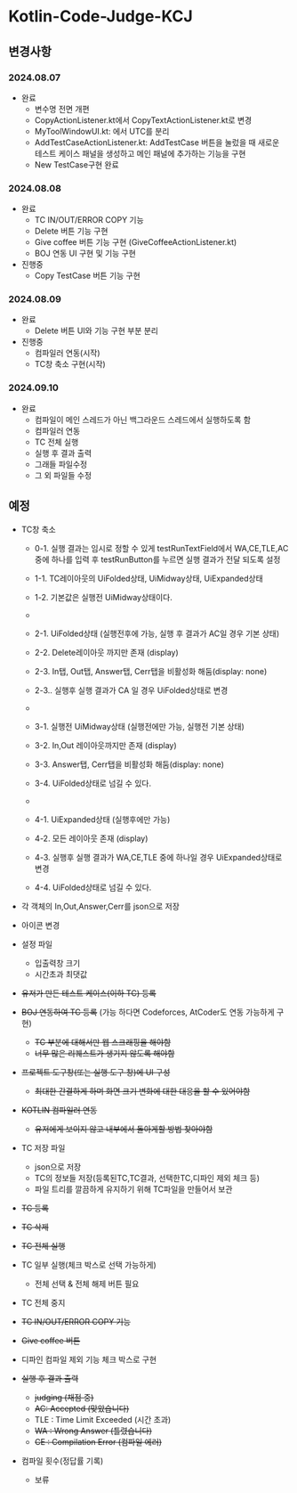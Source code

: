 # Kotlin-Code-Judge-KCJ
 


## 변경사항

### 2024.08.07
- 완료
    - 변수명 전면 개편 
    - CopyActionListener.kt에서 CopyTextActionListener.kt로 변경
    - MyToolWindowUI.kt: 에서 UTC를 분리
    - AddTestCaseActionListener.kt: AddTestCase 버튼을 눌렀을 때 새로운 테스트 케이스 패널을 생성하고 메인 패널에 추가하는 기능을 구현
    - New TestCase구현 완료

### 2024.08.08
- 완료  
    - TC IN/OUT/ERROR COPY 기능
    - Delete 버튼 기능 구현
    - Give coffee 버튼 기능 구현 (GiveCoffeeActionListener.kt)
    - BOJ 연동 UI 구현 및 기능 구현
- 진행중
    - Copy TestCase 버튼 기능 구현

### 2024.08.09
- 완료
    - Delete 버튼 UI와 기능 구현 부분 분리
- 진행중
    - 컴파일러 연동(시작)
    - TC창 축소 구현(시작)

### 2024.09.10
- 완료
    - 컴파일이 메인 스레드가 아닌 백그라운드 스레드에서 실행하도록 함
    - 컴파일러 연동
    - TC 전체 실행
    - 실행 후 결과 출력
    - 그래들 파일수정
    - 그 외 파일들 수정


## 예정
- TC창 축소
    - 0-1.  실행 결과는 임시로 정할 수 있게 testRunTextField에서 WA,CE,TLE,AC중에 하나를 입력 후 testRunButton를 누르면 실행 결과가 전달 되도록 설정
    
    - 1-1. TC레이아웃의 UiFolded상태, UiMidway상태, UiExpanded상태
    - 1-2. 기본값은 실행전 UiMidway상태이다.
    - 
    - 2-1. UiFolded상태 (실행전후에 가능, 실행 후 결과가 AC일 경우 기본 상태) 
    - 2-2. Delete레이아웃 까지만 존재  (display)
    - 2-3. In탭, Out탭, Answer탭, Cerr탭을 비활성화 해둠(display: none)
    - 2-3.. 실행후 실행 결과가 CA 일 경우 UiFolded상태로 변경
    - 
    - 3-1. 실행전 UiMidway상태 (실행전에만 가능, 실행전 기본 상태)
    - 3-2. In,Out 레이아웃까지만 존재  (display)
    - 3-3.  Answer탭, Cerr탭을 비활성화 해둠(display: none)
    - 3-4. UiFolded상태로 넘길 수 있다.
    - 
    - 4-1. UiExpanded상태 (실행후에만 가능)
    - 4-2. 모든 레이아웃 존재  (display)
    - 4-3. 실행후 실행 결과가 WA,CE,TLE 중에 하나일 경우 UiExpanded상태로 변경
    - 4-4. UiFolded상태로 넘길 수 있다.


- 각 객체의 In,Out,Answer,Cerr를 json으로 저장
- 아이콘 변경
- 설정 파일
    - 입출력창 크기
    - 시간초과 최댓값
- ~~유저가 만든 테스트 케이스(이하 TC) 등록~~
- ~~BOJ 연동하여 TC 등록~~ (가능 하다면 Codeforces, AtCoder도 연동 가능하게 구현)
    - ~~TC 부분에 대해서만 웹 스크래핑을 해야함~~
    - ~~너무 많은 리퀘스트가 생기지 않도록 해야함~~
- ~~프로젝트 도구창(또는 실행 도구 창)에 UI 구성~~
    - ~~최대한 간결하게 하며 화면 크기 변화에 대한 대응을 할 수 있어야함~~
- ~~KOTLIN 컴파일러 연동~~
    - ~~유저에게 보이지 않고 내부에서 돌아게할 방법 찾아야함~~
- TC 저장 파일
    - json으로 저장
    - TC의 정보들 저장(등록된TC,TC결과, 선택한TC,디파인 제외 체크 등)
    - 파일 트리를 깔끔하게 유지하기 위해 TC파일을 만들어서 보관
- ~~TC 등록~~
- ~~TC 삭제~~
- ~~TC 전체 실행~~
- TC 일부 실행(체크 박스로 선택 가능하게)
    - 전체 선택 & 전체 해제 버튼 필요
- TC 전체 중지
- ~~TC IN/OUT/ERROR COPY 기능~~
- ~~Give coffee 버튼~~
- 디파인 컴파일 제외 기능 체크 박스로 구현 
- ~~실행 후 결과 출력~~
    - ~~judging (채점 중)~~
    - ~~AC: Accepted (맞았습니다)~~
    - TLE : Time Limit Exceeded (시간 초과)
    - ~~WA : Wrong Answer (틀렸습니다)~~
    - ~~CE : Compilation Error (컴파일 에러)~~
- 컴파일 횟수(정답률 기록)
    - 보류
